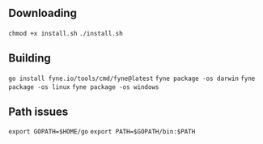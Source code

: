
## Downloading
`chmod +x install.sh`
`./install.sh`

## Building
`go install fyne.io/tools/cmd/fyne@latest`
`fyne package -os darwin`
`fyne package -os linux`
`fyne package -os windows`

## Path issues
`export GOPATH=$HOME/go`
`export PATH=$GOPATH/bin:$PATH`




